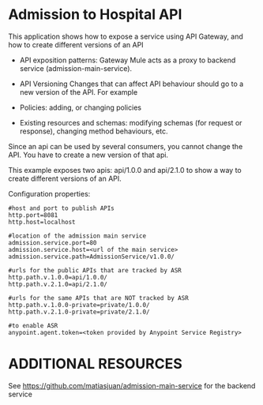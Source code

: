 Admission to Hospital API
=======

This application shows how to expose a service using API Gateway, and how to create different versions of an API

* API exposition patterns: Gateway 
Mule acts as a proxy to backend service (admission-main-service).

* API Versioning
Changes that can affect API behaviour should go to a new version of the API. For example
* Policies: adding, or changing policies
* Existing resources and schemas: modifying schemas (for request or response), changing method behaviours, etc.

Since an api can be used by several consumers, you cannot change the API. You have to create a new version of that api.

This example exposes two apis: api/1.0.0 and api/2.1.0 to show a way to create different versions of an API.


Configuration properties:

```
#host and port to publish APIs
http.port=8081
http.host=localhost

#location of the admission main service
admission.service.port=80
admission.service.host=<url of the main service>
admission.service.path=AdmissionService/v1.0.0/

#urls for the public APIs that are tracked by ASR
http.path.v.1.0.0=api/1.0.0/
http.path.v.2.1.0=api/2.1.0/

#urls for the same APIs that are NOT tracked by ASR
http.path.v.1.0.0-private=private/1.0.0/
http.path.v.2.1.0-private=private/2.1.0/

#to enable ASR
anypoint.agent.token=<token provided by Anypoint Service Registry>
```


ADDITIONAL RESOURCES
====================
See https://github.com/matiasjuan/admission-main-service for the backend service


